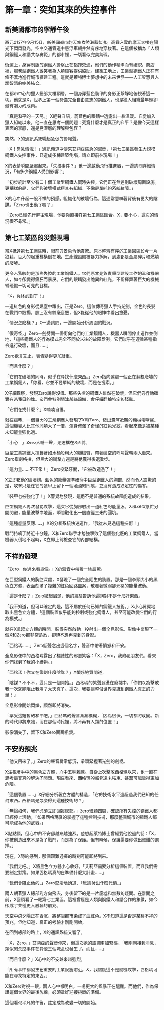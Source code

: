 # 第一章：突如其來的失控事件

## 新美國都市的寧靜午後

西元2127年9月15日，新美國都市的天空依然湛藍如洗。高聳入雲的摩天大樓在陽光下閃閃發光，空中交通管道中懸浮車輛井然有序地穿梭著。在這個被稱為「人類與鋼鐵人和諧共存典範」的都市裡，一切看似完美無瑕。

街道上，身穿制服的鋼鐵人警察正在指揮交通，他們的動作精準而有禮貌。商店裡，服務型鋼鐵人微笑著為人類顾客提供協助。建築工地上，工業型鋼鐵人正在有條不紊地進行城市擴建工程。這就是萊特博士夢想中的未來世界——人工智慧與人類智慧的完美結合。

在都市中心的獵人總部大樓頂層，一個身穿藍色裝甲的身影正靜靜地俯視著這一切。他就是X，世界上第一個具備完全自由意志的鋼鐵人，也是獵人組織最年輕卻最有潛力的成員。

「真是和平的一天啊。」X輕聲自語，蔚藍色的眼睛中透露出一絲溫暖。自從加入獵人組織以來，他一直在思考一個問題：究竟什麼才是真正的和平？是像今天這樣表面的寧靜，還是更深層的理解與包容？

突然，X的通訊系統響起急促的警報聲。

「X！緊急情況！」通訊頻道中傳來艾莉亞焦急的聲音，「第七工業區發生大規模鋼鐵人失控事件，已造成多棟建築倒塌，請立即前往現場！」

X的表情瞬間嚴肅起來。「失控事件？」他一邊啟動飛行推進器，一邊詢問詳細情況，「有多少鋼鐵人受到影響？」

「初步統計至少有二十個工業型鋼鐵人同時失控，它們正在無差別破壞周圍設施。更糟糕的是，它們的破壞模式極其有組織，不像是單純的系統故障。」

X的心中升起一股不祥的預感。組織化的破壞行為，這通常意味著背後有更大的陰謀。「Zero也出動了嗎？」

「Zero已經先行趕往現場，他要你直接在第七工業區匯合。X，要小心，這次的情況很不尋常。」

## 第七工業區的災難現場

當X抵達第七工業區時，眼前的景象令他震驚。原本整齊有序的工業園區如今一片狼藉，巨大的起重機橫倒在地，生產線設備被暴力拆解，到處都是金屬碎片和燃燒的廢墟。

更令人驚駭的是那些失控的工業鋼鐵人。它們原本是負責重型建設工作的溫和機器人，如今卻變得瘋狂而暴戾。它們的眼睛發出詭異的紅光，不斷揮舞著巨大的機械臂砸毀一切可見的目標。

「X，你終於到了！」

一道紅色的身影從煙塵中躍出，正是Zero。這位傳奇獵人手持光劍，金色的長髮在戰鬥中飄揚，臉上沒有絲毫疲憊，但X能從他的眼神中看出擔憂。

「情況怎麼樣？」X一邊詢問，一邊開始分析周圍的戰況。

「很奇怪，」Zero一劍劈開一個衝向他們的工業鋼鐵人，機器人瞬間停止運作並倒地，「這些鋼鐵人的行為模式完全不同於以往的故障案例。它們似乎在遵循某種指令進行破壞，而且......」

Zero欲言又止，表情變得更加凝重。

「而且什麼？」

「它們在破壞的同時，似乎在尋找什麼東西。」Zero指向遠處一個正在翻檢廢墟的工業鋼鐵人，「你看，它並不是單純的破壞，而是在搜索。」

X仔細觀察，發現Zero說得沒錯。那些失控的鋼鐵人雖然在破壞，但它們的行動確實有某種目的性。它們會特別關注某些設備，會仔細翻檢特定的殘骸。

「它們在找什麼？」X喃喃自語。

就在這時，一個巨大的工業鋼鐵人發現了X和Zero，發出震耳欲聾的機械咆哮聲。這個機器人比其他同類大了一倍，渾身佈滿了奇怪的紅色光紋，看起來像是被某種未知能量強化過。

「小心！」Zero大喊一聲，迅速擋在X面前。

巨型工業鋼鐵人揮舞著如水桶般粗大的機械臂，帶著破空的呼嘯聲朝兩人砸來。Zero舉劍格擋，但巨大的衝擊力還是將他震得後退數步。

「這力量......不正常！」Zero咬緊牙關，「它被改造過了！」

X立即啟動X破壞炮，藍色的能量彈準確命中巨型鋼鐵人的胸部。然而令人震驚的是，攻擊只是在它的裝甲上留下一個淺淺的凹痕，並沒有造成決定性的傷害。

「裝甲也被強化了！」X警覺地發現，這絕不是普通的系統故障能造成的結果。

巨型鋼鐵人再次發動攻擊，這次它從胸部射出一道紅色的能量波。X和Zero急忙分開閃避，能量波擊中地面，瞬間融化出一個直徑三米的圓坑。

「這種能量反應......」X的分析系統快速運作，「我從未見過這種技術！」

戰鬥持續了將近十分鐘，X和Zero聯手才勉強擊敗了這個強化版的工業鋼鐵人。當機器人倒地不起時，X立即上前檢查它的內部結構。

## 不祥的發現

「Zero，你過來看這個。」X的聲音中帶著一絲震驚。

在巨型鋼鐵人的胸腔深處，X發現了一個完全陌生的裝置。那是一個拳頭大小的黑色立方體，表面刻滿了複雜的紅色回路圖案，散發著微弱卻邪惡的能量波動。

「這是什麼？」Zero皺起眉頭，他的經驗告訴他這絕對不是什麼好東西。

「我不知道，但可以確定的是，這不屬於任何已知的鋼鐵人技術。」X小心翼翼地取出黑色立方體，「這個裝置似乎能夠控制或強化鋼鐵人，甚至可能改變它們的行為模式。」

就在X拿起立方體的瞬間，裝置突然啟動，投射出一個全息影像。影像中出現了一個X和Zero都非常熟悉，卻絕不想再見到的身影。

「西格瑪......」Zero低聲念出這個名字，聲音中帶著憤怒和不安。

全息影像中的西格瑪露出了標誌性的邪惡笑容：「X，Zero，我的老朋友們。看來你們找到了我的小禮物。」

「西格瑪！你又在策劃什麼陰謀？」X憤怒地質問道。

「陰謀？不不不，這只是一個開始。」西格瑪的笑聲迴盪在廢墟中，「你們以為擊敗我一次就能阻止我嗎？太天真了。這次，我要讓整個世界見識到鋼鐵人真正的力量！」

全息影像開始閃爍，顯然即將消失。

「享受這短暫的和平吧，」西格瑪的聲音漸漸模糊，「因為很快，一切都將改變。新的時代即將來臨，而在那個時代裡，將不再有人類的位置！」

影像消失了，留下X和Zero面面相覷。

## 不安的預兆

「他又回來了。」Zero的聲音異常低沉，拳頭緊握著光劍的劍柄。

X注視著手中的黑色立方體，心中五味雜陳。自從上次擊敗西格瑪以來，他一直在思考是否真的解決了問題。現在看來，西格瑪的威脅遠未結束，甚至可能變得更加危險。

「這個裝置......」X仔細分析著立方體的構造，「它的技術水平遠超過我們已知的任何東西。西格瑪是怎麼得到這種技術的？」

「無論如何，我們必須立即回報總部。」Zero環顧四周，確認所有失控的鋼鐵人都已經停止活動，「如果西格瑪真的掌握了這種控制技術，那麼整個城市的鋼鐵人都可能成為他的武器。」

X點點頭，但心中的不安卻越來越強烈。他想起萊特博士曾經對他說過的話：「X，你被創造出來不是為了戰鬥，而是為了保護。但有時候，保護需要你做出艱難的選擇。」

現在，X隱約感到，那個艱難選擇的時刻可能即將到來。

「我們走吧。」X將黑色立方體小心收好，「艾莉亞需要分析這個裝置，而且我們需要制定對策。如果西格瑪真的在準備什麼大計畫......」

「我們會阻止他的。」Zero堅定地說道，「無論付出什麼代價。」

兩人朝著獵人總部的方向飛去，身後留下的是一片廢墟和無數的疑問。在離開之前，X回頭看了一眼第七工業區。這裡曾經是人類與鋼鐵人和諧合作的象徵，如今卻成了某種更大威脅的前兆。

天空中的夕陽正在西沉，將整個都市染成了血紅色。X不知道這是否是某種不祥的預兆，但他知道，真正的考驗才剛剛開始。

在回到總部的路上，X的通訊系統又響了。

「X，Zero，」艾莉亞的聲音傳來，但這次她的語調更加緊張，「我剛剛接到消息，類似的失控事件在其他三個城區也發生了。而且......」

「而且什麼？」X心中的不安越來越強烈。

「所有事件都發生在重要的工業設施附近。X，我懷疑這不是隨機攻擊，西格瑪可能在尋找特定的東西。」

X和Zero對視一眼，兩人心中都明白，一場更大的風暴正在醞釀。而他們，作為保護這個世界的最後防線，必須做好迎接挑戰的準備。

這個看似平凡的午後，註定成為改變一切的開始。 